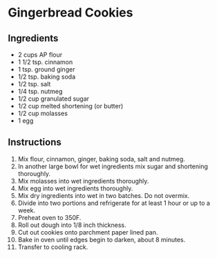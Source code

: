 # Gingerbread Cookies

## Ingredients

* 2 cups AP flour
* 1 1/2 tsp. cinnamon
* 1 tsp. ground ginger
* 1/2 tsp. baking soda
* 1/2 tsp. salt
* 1/4 tsp. nutmeg
* 1/2 cup granulated sugar
* 1/2 cup melted shortening (or butter)
* 1/2 cup molasses
* 1 egg

## Instructions

1. Mix flour, cinnamon, ginger, baking soda, salt and nutmeg.
1. In another large bowl for wet ingredients mix sugar and shortening thoroughly.
1. Mix molasses into wet ingredients thoroughly.
1. Mix egg into wet ingredients thoroughly.
1. Mix dry ingredients into wet in two batches. Do not overmix.
1. Divide into two portions and refrigerate for at least 1 hour or up to a week.
1. Preheat oven to 350F.
1. Roll out dough into 1/8 inch thickness.
1. Cut out cookies onto parchment paper lined pan.
1. Bake in oven until edges begin to darken, about 8 minutes.
1. Transfer to cooling rack.
